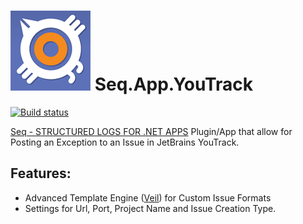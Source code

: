 ![](https://raw.githubusercontent.com/CaptiveAire/Seq.App.YouTrack/master/asset/seq-app-youtrack.png) Seq.App.YouTrack
=================

[![Build status](https://ci.appveyor.com/api/projects/status/vkogqinnmjjeyh9l/branch/master?svg=true)](https://ci.appveyor.com/project/Jaben/seq-app-youtrack/branch/master)

[Seq - STRUCTURED LOGS FOR .NET APPS](http://getseq.net) Plugin/App that allow for Posting an Exception to an Issue in JetBrains YouTrack.

## Features:
* Advanced Template Engine ([Veil](https://github.com/csainty/Veil)) for Custom Issue Formats
* Settings for Url, Port, Project Name and Issue Creation Type.